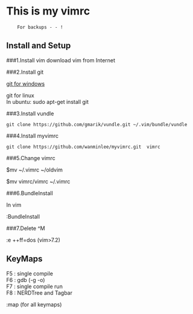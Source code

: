 This is my vimrc
==================================
        For backups - - !
Install and Setup 
----------------------------------
###1.Install   vim 
download vim from Internet

###2.Install git

[git for windows](https://code.google.com/p/msysgit/downloads/list)

git for linux <br /> 
In ubuntu: sudo apt-get install git 

###3.Install vundle

    git clone https://github.com/gmarik/vundle.git ~/.vim/bundle/vundle

###4.Install myvimrc

    git clone https://github.com/wanminlee/myvimrc.git  vimrc

###5.Change vimrc

$mv ~/.vimrc ~/oldvim

$mv vimrc/vimrc ~/.vimrc

###6.BundleInstall 

In vim 

:BundleInstall


###7.Delete ^M

:e ++ff=dos  (vim>7.2)

KeyMaps
------------------------------

F5 : single compile <br />
F6 : gdb    (-g -o)<br />
F7 : single compile run<br />
F8 : NERDTree and Tagbar<br />

:map  (for all keymaps)


